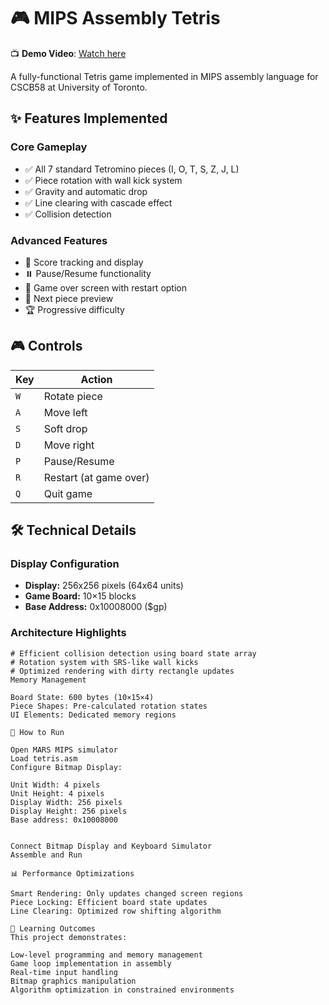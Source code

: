 # 🎮 MIPS Assembly Tetris

📺 **Demo Video**: [Watch here]([https://youtu.be/wEAbautBheI?si=n6ZmaVC7RktL9r8s])

A fully-functional Tetris game implemented in MIPS assembly language for CSCB58 at University of Toronto.

## ✨ Features Implemented

### Core Gameplay
- ✅ All 7 standard Tetromino pieces (I, O, T, S, Z, J, L)
- ✅ Piece rotation with wall kick system
- ✅ Gravity and automatic drop
- ✅ Line clearing with cascade effect
- ✅ Collision detection

### Advanced Features
- 🎯 Score tracking and display
- ⏸️ Pause/Resume functionality  
- 🔄 Game over screen with restart option
- 🎨 Next piece preview
- 🏆 Progressive difficulty

## 🎮 Controls

| Key | Action |
|-----|--------|
| `W` | Rotate piece |
| `A` | Move left |
| `S` | Soft drop |
| `D` | Move right |
| `P` | Pause/Resume |
| `R` | Restart (at game over) |
| `Q` | Quit game |

## 🛠️ Technical Details

### Display Configuration
- **Display:** 256x256 pixels (64x64 units)
- **Game Board:** 10×15 blocks
- **Base Address:** 0x10008000 ($gp)

### Architecture Highlights
```assembly
# Efficient collision detection using board state array
# Rotation system with SRS-like wall kicks
# Optimized rendering with dirty rectangle updates
Memory Management

Board State: 600 bytes (10×15×4)
Piece Shapes: Pre-calculated rotation states
UI Elements: Dedicated memory regions

🚀 How to Run

Open MARS MIPS simulator
Load tetris.asm
Configure Bitmap Display:

Unit Width: 4 pixels
Unit Height: 4 pixels
Display Width: 256 pixels
Display Height: 256 pixels
Base address: 0x10008000


Connect Bitmap Display and Keyboard Simulator
Assemble and Run

📊 Performance Optimizations

Smart Rendering: Only updates changed screen regions
Piece Locking: Efficient board state updates
Line Clearing: Optimized row shifting algorithm

🎯 Learning Outcomes
This project demonstrates:

Low-level programming and memory management
Game loop implementation in assembly
Real-time input handling
Bitmap graphics manipulation
Algorithm optimization in constrained environments

